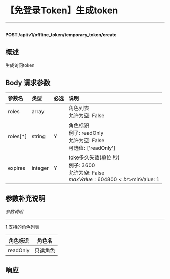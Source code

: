 # 【免登录Token】生成token

---

<br />**POST /api/v1/offline_token/temporary_token/create**

## 概述
生成访问token




## Body 请求参数

| 参数名        | 类型     | 必选   | 说明              |
|:-----------|:-------|:-----|:----------------|
| roles | array |  | 角色列表<br>允许为空: False <br> |
| roles[*] | string | Y | 角色标识<br>例子: readOnly <br>允许为空: False <br>可选值: ['readOnly'] <br> |
| expires | integer | Y | toke多久失效(单位 秒)<br>例子: 3600 <br>允许为空: False <br>$maxValue: 604800 <br>$minValue: 1 <br> |

## 参数补充说明

*参数说明*

--------------

1.支持的角色列表

|  角色标识        |   角色名  |
|---------------|----------|
| readOnly    | 只读角色 |






## 响应
```shell
 
```




